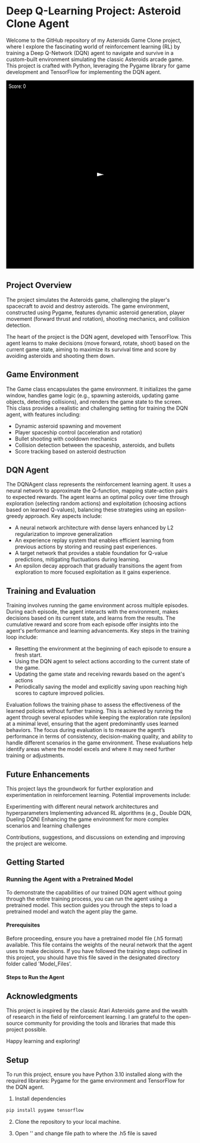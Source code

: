 # Deep Q-Learning Project: Asteroid Clone Agent

Welcome to the GitHub repository of my Asteroids Game Clone project, where I explore the fascinating world of reinforcement learning (RL) by training a Deep Q-Network (DQN) agent to navigate and survive in a custom-built environment simulating the classic Asteroids arcade game. This project is crafted with Python, leveraging the Pygame library for game development and TensorFlow for implementing the DQN agent.

![Best DQN Agent after 5000 Episodes](Images/DQNAgent_gameplay.gif)

## Project Overview
The project simulates the Asteroids game, challenging the player's spacecraft to avoid and destroy asteroids. The game environment, constructed using Pygame, features dynamic asteroid generation, player movement (forward thrust and rotation), shooting mechanics, and collision detection.

The heart of the project is the DQN agent, developed with TensorFlow. This agent learns to make decisions (move forward, rotate, shoot) based on the current game state, aiming to maximize its survival time and score by avoiding asteroids and shooting them down.

## Game Environment 
The Game class encapsulates the game environment. It initializes the game window, handles game logic (e.g., spawning asteroids, updating game objects, detecting collisions), and renders the game state to the screen. This class provides a realistic and challenging setting for training the DQN agent, with features including:

* Dynamic asteroid spawning and movement
* Player spaceship control (acceleration and rotation)
* Bullet shooting with cooldown mechanics
* Collision detection between the spaceship, asteroids, and bullets
* Score tracking based on asteroid destruction

## DQN Agent
The DQNAgent class represents the reinforcement learning agent. It uses a neural network to approximate the Q-function, mapping state-action pairs to expected rewards. The agent learns an optimal policy over time through exploration (selecting random actions) and exploitation (choosing actions based on learned Q-values), balancing these strategies using an epsilon-greedy approach. Key aspects include:

* A neural network architecture with dense layers enhanced by L2 regularization to improve generalization
* An experience replay system that enables efficient learning from previous actions by storing and reusing past experiences.
* A target network that provides a stable foundation for Q-value predictions, mitigating fluctuations during learning.
* An epsilon decay approach that gradually transitions the agent from exploration to more focused exploitation as it gains experience.

## Training and Evaluation
Training involves running the game environment across multiple episodes. During each episode, the agent interacts with the environment, makes decisions based on its current state, and learns from the results. The cumulative reward and score from each episode offer insights into the agent's performance and learning advancements. Key steps in the training loop include:

* Resetting the environment at the beginning of each episode to ensure a fresh start.
* Using the DQN agent to select actions according to the current state of the game.
* Updating the game state and receiving rewards based on the agent's actions
* Periodically saving the model and explicitly saving upon reaching high scores to capture improved policies.

Evaluation follows the training phase to assess the effectiveness of the learned policies without further training. This is achieved by running the agent through several episodes while keeping the exploration rate (epsilon) at a minimal level, ensuring that the agent predominantly uses learned behaviors. The focus during evaluation is to measure the agent’s performance in terms of consistency, decision-making quality, and ability to handle different scenarios in the game environment. These evaluations help identify areas where the model excels and where it may need further training or adjustments.

## Future Enhancements
This project lays the groundwork for further exploration and experimentation in reinforcement learning. Potential improvements include:

Experimenting with different neural network architectures and hyperparameters
Implementing advanced RL algorithms (e.g., Double DQN, Dueling DQN)
Enhancing the game environment for more complex scenarios and learning challenges

Contributions, suggestions, and discussions on extending and improving the project are welcome.












## Getting Started

### Running the Agent with a Pretrained Model
To demonstrate the capabilities of our trained DQN agent without going through the entire training process, you can run the agent using a pretrained model. This section guides you through the steps to load a pretrained model and watch the agent play the game.

#### Prerequisites
Before proceeding, ensure you have a pretrained model file (.h5 format) available. This file contains the weights of the neural network that the agent uses to make decisions. If you have followed the training steps outlined in this project, you should have this file saved in the designated directory folder called 'Model_Files'.

#### Steps to Run the Agent


## Acknowledgments
This project is inspired by the classic Atari Asteroids game and the wealth of research in the field of reinforcement learning. I am grateful to the open-source community for providing the tools and libraries that made this project possible.

Happy learning and exploring!



















## Setup

To run this project, ensure you have Python 3.10 installed along with the required libraries: Pygame for the game environment and TensorFlow for the DQN agent.

1. Install dependencies

```python
pip install pygame tensorflow
```

2. Clone the repository to your local machine.

3. Open '' and change file path to where the .h5 file is saved
